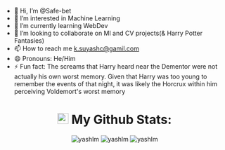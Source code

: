 - 👋 Hi, I’m @Safe-bet
- 👀 I’m interested in Machine Learning
- 🌱 I’m currently learning WebDev
- 💞️ I’m looking to collaborate on Ml and CV projects(& Harry Potter Fantasies)
- 📫 How to reach me k.suyashc@gamil.com
- 😄 Pronouns: He/Him
- ⚡ Fun fact: The screams that Harry heard near the Dementor were not actually his own worst memory. Given that Harry was too young to remember the events of that night, it was likely the Horcrux within him perceiving Voldemort's worst memory

<h1 align="center"><img src='https://media1.giphy.com/media/du3J3cXyzhj75IOgvA/giphy.gif?cid=ecf05e47x2g034i9pzwtzzsd3xgg2w9nr94t4tflbbgo3008&rid=giphy.gif' width='25' /> My Github Stats:</h1>

<div align="center">
<span><img src="https://github-readme-stats-sigma-five.vercel.app/api?username=Safe-bet&show_icons=true&locale=en" alt="yashlm" /></span>
<span><img src="https://github-readme-stats-sigma-five.vercel.app/api/top-langs?username=Safe-bet&show_icons=true&locale=en&layout=compact" alt="yashlm"/></span>
<span><img  src="https://github-readme-streak-stats.herokuapp.com/?user=Safe-bet&bg_color=1e1e2e&text_color=cdd6f4" alt="yashlm" /></span>
</div>
<!---
Safe-bet/Safe-bet is a ✨ special ✨ repository because its `README.md` (this file) appears on your GitHub profile.
You can click the Preview link to take a look at your changes.
--->
